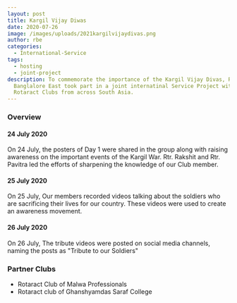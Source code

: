 ```yaml
---
layout: post
title: Kargil Vijay Diwas
date: 2020-07-26
image: /images/uploads/2021kargilvijaydivas.png
author: rbe
categories:
  - International-Service
tags:
  - hosting
  - joint-project
description: To commemorate the importance of the Kargil Vijay Divas, Rotaract
  Banglalore East took part in a joint internatinal Service Project with
  Rotaract Clubs from across South Asia.
---
```

### Overview

#### 24 July 2020

On 24 July, the posters of Day 1 were shared in the group along with raising awareness on the important events of the Kargil War.
Rtr. Rakshit and Rtr. Pavitra led the efforts of sharpening the knowledge of our Club member. 

#### 25 July 2020

On 25 July, Our members recorded videos talking about the soldiers who are sacrificing their lives for our country. These videos were used to create an awareness movement.

#### 26 July 2020

On 26 July, The tribute videos were posted on social media channels, naming the posts as "Tribute to our Soldiers"

### Partner Clubs

- Rotaract Club of Malwa Professionals
- Rotaract club of Ghanshyamdas Saraf College